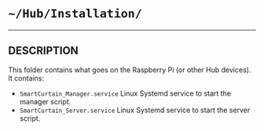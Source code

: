 # `~/Hub/Installation/`

---

## DESCRIPTION

This folder contains what goes on the Raspberry Pi (or other Hub devices).  It contains:
- `SmartCurtain_Manager.service` Linux Systemd service to start the manager script.
- `SmartCurtain_Server.service` Linux Systemd service to start the server script.
